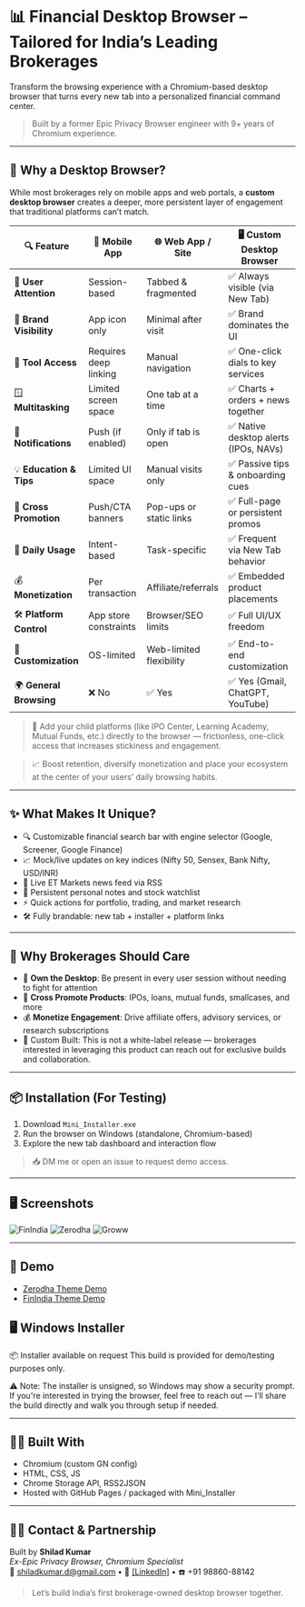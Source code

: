 # 📊 Financial Desktop Browser – Tailored for India’s Leading Brokerages

Transform the browsing experience with a Chromium-based desktop browser that turns every new tab into a personalized financial command center.

> Built by a former Epic Privacy Browser engineer with 9+ years of Chromium experience.

---
## 🤔 Why a Desktop Browser?

While most brokerages rely on mobile apps and web portals, a **custom desktop browser** creates a deeper, more persistent layer of engagement that traditional platforms can’t match.

| 🔍 Feature                   | 📱 Mobile App           | 🌐 Web App / Site        | 🖥️ Custom Desktop Browser         |
|-----------------------------|--------------------------|---------------------------|------------------------------------|
| 👀 **User Attention**        | Session-based            | Tabbed & fragmented       | ✅ Always visible (via New Tab)     |
| 🎨 **Brand Visibility**      | App icon only            | Minimal after visit       | ✅ Brand dominates the UI           |
| 🧭 **Tool Access**           | Requires deep linking    | Manual navigation         | ✅ One-click dials to key services  |
| 🪟 **Multitasking**          | Limited screen space     | One tab at a time         | ✅ Charts + orders + news together  |
| 🔔 **Notifications**         | Push (if enabled)        | Only if tab is open       | ✅ Native desktop alerts (IPOs, NAVs) |
| 💡 **Education & Tips**      | Limited UI space         | Manual visits only        | ✅ Passive tips & onboarding cues   |
| 📣 **Cross Promotion**       | Push/CTA banners         | Pop-ups or static links   | ✅ Full-page or persistent promos   |
| 📅 **Daily Usage**           | Intent-based             | Task-specific             | ✅ Frequent via New Tab behavior    |
| 💰 **Monetization**          | Per transaction          | Affiliate/referrals       | ✅ Embedded product placements      |
| 🛠️ **Platform Control**      | App store constraints    | Browser/SEO limits        | ✅ Full UI/UX freedom               |
| 🧩 **Customization**         | OS-limited               | Web-limited flexibility   | ✅ End-to-end customization         |
| 🌍 **General Browsing**      | ❌ No                    | ✅ Yes                    | ✅ Yes (Gmail, ChatGPT, YouTube)    |

> 🚀 Add your child platforms (like IPO Center, Learning Academy, Mutual Funds, etc.) directly to the browser — frictionless, one-click access that increases stickiness and engagement.

> 📈 Boost retention, diversify monetization and place your ecosystem at the center of your users’ daily browsing habits.

---

## ✨ What Makes It Unique?

- 🔍 Customizable financial search bar with engine selector (Google, Screener, Google Finance)
- 📈 Mock/live updates on key indices (Nifty 50, Sensex, Bank Nifty, USD/INR)
- 📰 Live ET Markets news feed via RSS
- 🧾 Persistent personal notes and stock watchlist
- ⚡ Quick actions for portfolio, trading, and market research
- 🛠️ Fully brandable: new tab + installer + platform links

---

## 💼 Why Brokerages Should Care

- 🚀 **Own the Desktop**: Be present in every user session without needing to fight for attention
- 📣 **Cross Promote Products**: IPOs, loans, mutual funds, smallcases, and more
- 💰 **Monetize Engagement**: Drive affiliate offers, advisory services, or research subscriptions
- 🤝 Custom Built: This is not a white-label release — brokerages interested in leveraging this product can reach out for exclusive builds and collaboration.

---

## 📦 Installation (For Testing)

1. Download `Mini_Installer.exe`
2. Run the browser on Windows (standalone, Chromium-based)
3. Explore the new tab dashboard and interaction flow

> 📥 DM me or open an issue to request demo access.

---

## 🖥️ Screenshots

>
![FinIndia](https://github.com/user-attachments/assets/04615c13-d602-46ca-a7ba-f6035f5c23b7)
![Zerodha](https://github.com/user-attachments/assets/4b823c28-e5b4-4808-99dc-b57e16062623)
![Groww](https://github.com/user-attachments/assets/28d7cee0-3d3a-4aa2-839c-a3f0abcf4533)

---

## 🔗 Demo
- [Zerodha Theme Demo](https://youtu.be/LN0pBdONtVY)
- [FinIndia Theme Demo](https://youtu.be/sT1cAOHcnbc)

## 🖥️ Windows Installer

📦 Installer available on request
This build is provided for demo/testing purposes only.

⚠️ Note: The installer is unsigned, so Windows may show a security prompt. If you're interested in trying the browser, feel free to reach out — I’ll share the build directly and walk you through setup if needed. 

---

## 👨‍💻 Built With

- Chromium (custom GN config)
- HTML, CSS, JS
- Chrome Storage API, RSS2JSON
- Hosted with GitHub Pages / packaged with Mini_Installer

---

## 🙋‍♂️ Contact & Partnership

Built by **Shilad Kumar**\
_Ex-Epic Privacy Browser, Chromium Specialist_\
📧 shiladkumar.d@gmail.com • 🔗 [[LinkedIn]](https://www.linkedin.com/in/shilad-kumar-devaramani-9a277817/) • ☎️ +91 98860-88142
> Let’s build India’s first brokerage-owned desktop browser together.
